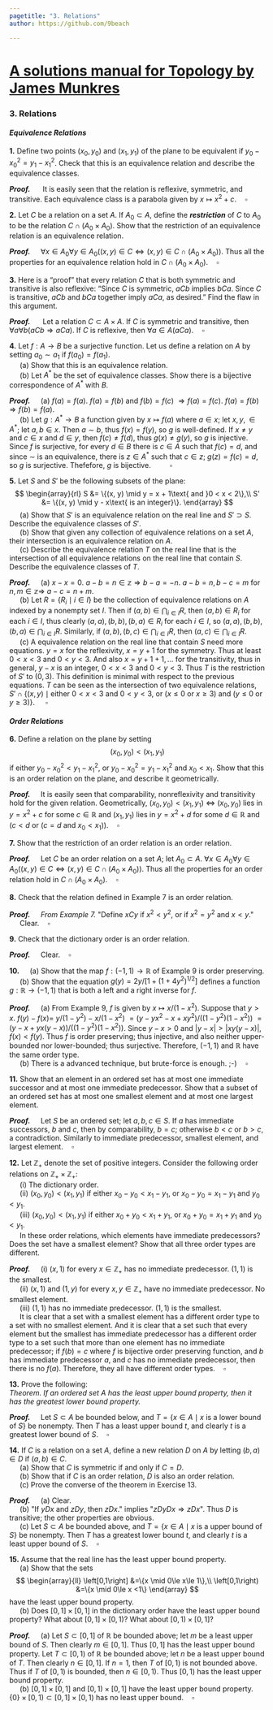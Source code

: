 ```yaml
---
pagetitle: "3. Relations"
author: https://github.com/9beach

---
```


# [A solutions manual for Topology by James Munkres](README.md)
### 3. Relations
#### _Equivalence Relations_
**1.** Define two points $(x_0, y_0)$ and $(x_1, y_1)$ of the plane to be
equivalent if $y_0 - x_0^2 = y_1 - x_1^2$. Check that this is an equivalence
relation and describe the equivalence classes.

**_Proof._**&nbsp;$\quad$ It is easily seen that the relation is
reflexive, symmetric, and transitive. Each equivalence class is a parabola
given by $x\mapsto x^2+ c$.$\quad\square$


**2.** Let $C$ be a relation on a set $A$. If $A_0\subset A$, define the
_**restriction**_ of $C$ to $A_0$ to be the relation $C\cap (A_0\times A_0)$.
Show that the restriction of an equivalence relation is an equivalence
relation.

**_Proof._**&nbsp;$\quad$$\forall x\in A_0\forall y\in A_0((x,y)\in C
\Leftrightarrow (x,y)\in C\cap (A_0 \times A_0))$.
Thus all the properties for an equivalence relation hold in
$C\cap (A_0 \times A_0)$.$\quad\square$

**3.** Here is a “proof” that every relation $C$ that is both symmetric and
transitive is also reflexive: “Since $C$ is symmetric, $aCb$ implies $bCa$.
Since $C$ is transitive, $aCb$ and $bCa$ together imply $aCa$, as desired.”
Find the flaw in this argument.

**_Proof._**&nbsp;$\quad$ Let a relation $C\subset A\times A$. If $C$ is
symmetric and transitive, then
$\forall a\forall b(aCb\Rightarrow aCa)$. If $C$ is reflexive, then
$\forall a\in A(aCa)$.$\quad\square$

**4.** Let $f : A\to B$ be a surjective function. Let us define a relation on
$A$ by setting $a_0\sim a_1$ if $f(a_0)= f(a_1)$.\
&nbsp;$\quad$(a) Show that this is an equivalence relation.\
&nbsp;$\quad$(b) Let $A^\ast$ be the set of equivalence classes.
Show there is a bijective correspondence of $A^\ast$ with $B$.

**_Proof._**&nbsp;$\quad$(a) $f(a)=f(a)$. $f(a)=f(b)$ and $f(b)=f(c)$
$\Rightarrow f(a)=f(c)$. $f(a)=f(b)$ $\Rightarrow f(b)=f(a)$.\
&nbsp;$\quad$(b) Let $g:A^\ast\to B$ a function given by
${x}\mapsto f(a)$ where $a\in{x}$; let
${x}, {y}, \in A^\ast$; let $a,b\in{x}$.
Then $a\sim b$, thus $f({x})=f({y})$, so $g$ is well-defined.
If $x\neq y$ and $c\in x$ and $d\in y$, then $f(c)\neq f(d)$, thus
$g(x)\neq g(y)$, so $g$ is injective. Since $f$ is surjective, for every
$d\in B$ there is $c\in A$ such that $f(c)=d$, and since $\sim$ is
an equivalence, there is $z\in A^\ast$ such that $c\in z$; $g(z)=
f(c)=d$, so $g$ is surjective. Thefefore, $g$ is
bijective.$\quad$ $\quad\square$

**5.** Let $S$ and $S'$ be the following subsets of the plane:
$$
\begin{array}{rl}
S &= \{(x, y) \mid y = x + 1\text{ and }0 < x < 2\},\\
S' &= \{(x, y) \mid y - x\text{ is an integer}\}.
\end{array}
$$
&nbsp;$\quad$(a) Show that $S'$ is an equivalence relation on the real
line and $S'\supset S$. Describe the equivalence classes of $S'$.\
&nbsp;$\quad$(b) Show that given any collection of equivalence relations
on a set $A$, their intersection is an equivalence relation on $A$.\
&nbsp;$\quad$(c\) Describe the equivalence relation $T$ on the real line
that is the intersection of all equivalence relations on the real line that
contain $S$. Describe the equivalence classes of $T$.

**_Proof._**&nbsp;$\quad$(a) $x-x=0$. $a-b=n\in\mathbb{z}\Rightarrow b-a=-n$.
$a-b=n,b-c=m$ for $n,m\in\mathbb{z}\Rightarrow$ $a-c=n+m$.
\
&nbsp;$\quad$(b) Let $R=\{R_i\mid i\in I\}$ be the collection of
equivalence relations on $A$ indexed by a nonempty set $I$. Then
if $(a,b)\in\bigcap_{i\in I}R$, then $(a,b)\in R_i$ for each $i\in I$, thus
clearly $(a,a), (b,b), (b,a)\in R_i$ for each $i\in I$, so
$(a,a), (b,b), (b,a)\in \bigcap_{i\in I}R$. Similarly, if $(a, b), (b,c)\in
\bigcap_{i\in I}R$, then $(a,c)\in \bigcap_{i\in I}R$.
\
&nbsp;$\quad$(c\) A equivalence relation on the real line that contain
$S$ need more equations. $y=x$ for the reflexivity, $x=y+1$ for the symmetry.
Thus at least $0<x<3$ and $0<y<3$. And also $x=y+1+1,\ldots$ for the
transitivity, thus in general, $y-x$ is an integer, $0<x<3$ and $0<y<3$.
Thus $T$ is the restriction of $S'$ to $(0,3)$. This definition is minimal
with respect to the previous equations. $T$ can be seen as the intersection
of two equivalence relations, $S'\cap
\{(x,y)\mid\text{either }0<x<3$ and $0<y<3$, or $(x\le 0$ or $x\ge 3)$
 and $(y\le 0$ or $y\ge 3)\}$.
$\quad\square$

#### _Order Relations_
**6.** Define a relation on the plane by setting
$$
(x_0, y_0) < (x_1, y_1)
$$
if either $y_0 - x_0^2 < y_1 - x_1^2$, or $y_0 - x_0^2 = y_1 - x_1^2$
and $x_0 < x_1$. Show that this is an order relation on the plane, and
describe it geometrically.

**_Proof._**&nbsp;$\quad$It is easily seen that comparability,
nonreflexivity and transitivity hold for the given relation.
Geometrically, $(x_0,y_0)<(x_1,y_1)$
$\Leftrightarrow$ $(x_0,y_0)$ lies in $y=x^2+c$ for some $c\in\mathbb{R}$
and $(x_1,y_1)$ lies in $y=x^2+d$ for some $d\in\mathbb{R}$ and $(c<d$
or $(c=d$ and $x_0<x_1))$.$\quad\square$

**7.** Show that the restriction of an order relation is an order relation.

**_Proof._**&nbsp;$\quad$Let $C$ be an order relation on a set $A$;
let $A_0\subset A$. $\forall x\in A_0\forall y\in A_0((x,y)\in C
\Leftrightarrow (x,y)\in C\cap (A_0 \times A_0))$.
Thus all the properties for an order relation hold in
$C\cap (A_0 \times A_0)$.$\quad\square$

**8.** Check that the relation defined in Example 7 is an order relation.

**_Proof._**&nbsp;$\quad$_From Example 7._ "Define $xCy$ if $x^2 < y^2$,
or if $x^2 = y^2$ and $x < y$."
\
&nbsp;$\quad$Clear.$\quad\square$

**9.** Check that the dictionary order is an order relation.

**_Proof._**&nbsp;$\quad$Clear.$\quad\square$

**10.**&nbsp;$\quad$(a) Show that the map $f : (-1, 1)\to\mathbb{R}$ of
Example 9 is order preserving.\
&nbsp;$\quad$(b) Show that the equation $g(y) = 2y/[1 + (1 + 4y^2)^{1/2}]$
defines a function $g:\mathbb{R}\to (-1,1)$ that is both a left and a right
inverse for $f$.

**_Proof._**&nbsp;$\quad$(a) From Example 9, $f$ is given by $x\mapsto
x/(1-x^2)$. Suppose that $y>x$. $f(y)-f(x)=$
$y/(1-y^2)-x/(1-x^2)$ $=(y-yx^2 - x+xy^2)/((1-y^2)(1-x^2))$
$=(y-x+yx(y-x))/((1-y^2)(1-x^2))$. Since $y-x>0$ and $|y-x|>|xy(y-x)|$,
$f(x)<f(y)$. Thus $f$ is order preserving; thus injective, and also neither
upper-bounded nor lower-bounded; thus surjective. Therefore,
$(-1, 1)$ and $\mathbb{R}$ have the same order type.
\
&nbsp;$\quad$(b) There is a advanced technique, but brute-force is
enough. ;-)$\quad\square$

**11.** Show that an element in an ordered set has at most one immediate
successor and at most one immediate predecessor. Show that a subset of an
ordered set has at most one smallest element and at most one largest element.

**_Proof._**&nbsp;$\quad$Let $S$ be an ordered set; let $a,b,c\in S$.
If $a$ has immediate successors, $b$ and $c$, then by comparability,
$b=c$; otherwise $b<c$ or $b>c$, a contradiction. Similarly to
immediate predecessor, smallest element, and largest element.$\quad\square$

**12.** Let $\mathbb{Z}_+$ denote the set of positive integers. Consider
the following order relations on $\mathbb{Z}_+\times \mathbb{Z}_+$:\
&nbsp;$\quad$(i) The dictionary order.\
&nbsp;$\quad$(ii) $(x_0, y_0) < (x_1, y_1)$ if either $x_0 - y_0 <
x_1 - y_1$, or $x_0 - y_0 = x_1 - y_1$ and $y_0 < y_1$.\
&nbsp;$\quad$(iii) $(x_0, y_0) < (x_1, y_1)$ if either $x_0+y_0<x_1+y_1$,
or $x_0 + y_0 = x_1 + y_1$ and $y_0 < y_1$.\
&nbsp;$\quad$In these order relations, which elements have
immediate predecessors? Does the set have a smallest element?
Show that all three order types are different.

**_Proof._**&nbsp;$\quad$(i) $(x,1)$ for every $x\in\mathbb{Z}_+$
has no immediate predecessor. $(1,1)$ is the smallest.
\
&nbsp;$\quad$(ii) $(x,1)$ and $(1,y)$ for every
$x,y\in\mathbb{Z}_+$ have no immediate predecessor. No smallest element.
\
&nbsp;$\quad$(iii) $(1,1)$ has no immediate predecessor.
$(1,1)$ is the smallest.
\
&nbsp;$\quad$It is clear that a set with a smallest element has
a different order type to a set with no smallest element. And it is clear
that a set such that every element but the smallest has
immediate predecessor has a different order type to a set such that more than
one element has no immediate predecessor; if $f(b)=c$ where
$f$ is bijective order preserving function, and $b$ has immediate predecessor
$a$, and $c$ has no immediate predecessor, then there is no $f(a)$.
Therefore, they all have different order types.$\quad\square$

**13.** Prove the following:\
_Theorem. If an ordered set A has the least upper bound property,
then it has the greatest lower bound property._

**_Proof._**&nbsp;$\quad$Let $S\subset A$ be bounded below, and $T=\{x\in A\mid x$ is a lower bound
of $S\}$ be nonempty. Then $T$ has a least upper bound $t$, and clearly
$t$ is a greatest lower bound of $S$.$\quad\square$

**14.** If $C$ is a relation on a set $A$, define a new relation $D$ on
$A$ by letting $(b,a)\in D$ if $(a,b)\in C$.\
&nbsp;$\quad$(a) Show that $C$ is symmetric if and only if $C=D$.\
&nbsp;$\quad$(b) Show that if $C$ is an order relation, $D$ is also an
order relation.\
&nbsp;$\quad$(c\) Prove the converse of the theorem in Exercise 13.

**_Proof._**&nbsp;$\quad$(a) Clear.\
&nbsp;$\quad$(b) "If $yDx$ and $zDy$, then $zDx$." implies
"$zDyDx\Rightarrow zDx$". Thus $D$ is transitive; the other properties
are obvious.
\
&nbsp;$\quad$(c\) Let $S\subset A$ be bounded above, and $T=\{x\in A\mid x$
is a upper bound of $S\}$ be nonempty. Then $T$ has a greatest lower bound
$t$, and clearly $t$ is a least upper bound of $S$.$\quad\square$

**15.** Assume that the real line has the least upper bound property.\
&nbsp;$\quad$(a) Show that the sets
$$
\begin{array}{ll}
\left[0,1\right] &=\{x \mid 0\le x\le 1\},\\
\left[0,1\right) &=\{x \mid 0\le x <1\}
\end{array}
$$
have the least upper bound property. \
&nbsp;$\quad$(b) Does $[0,1]\times [0,1]$ in the dictionary order have the
least upper bound property? What about $[0, 1]\times [0, 1)$? What about
$[0, 1)\times [0, 1]$?

**_Proof._**&nbsp;$\quad$(a) Let $S\subset [0,1]$ of $\mathbb{R}$ be
bounded above; let $m$ be a least upper bound of $S$. Then clearly
$m\in[0,1]$. Thus $[0,1]$ has the least upper bound property.
Let $T\subset [0,1)$ of $\mathbb{R}$ be
bounded above; let $n$ be a least upper bound of $T$. Then clearly
$n\in[0,1]$. If $n=1$, then $T$ of $[0,1)$ is not bounded above. Thus
if $T$ of $[0,1)$ is bounded, then $n\in [0,1)$. Thus $[0,1)$ has the least
upper bound property.
\
&nbsp;$\quad$(b) $[0,1]\times [0,1]$ and $[0, 1)\times [0, 1]$ have
the least upper bound property.
$\{0\}\times[0, 1)\subset [0, 1]\times [0, 1)$ has no least upper
bound.$\quad\square$
